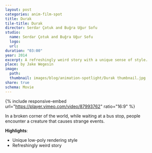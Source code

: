 ```yaml
---
layout: post
categories: anim-film-spot
title: Durak
tile-title: Durak
director: Serdar Çotuk and Buğra Uğur Sofu
studio: 
  name: Serdar Çotuk and Buğra Uğur Sofu
  logo: 
  url:  
duration: "03:00"
year: 2014
excerpt: A refreshingly weird story with a unique sense of style.
place: by Jake Wegesin
image:
  path:
  thumbnail: images/blog/animation-spotlight/Durak thumbnail.jpg
share: true
schema: Movie
---
```


{% include responsive-embed url="https://player.vimeo.com/video/87993762" ratio="16:9" %}

In a broken corner of the world, while waiting at a bus stop, people encounter a creature that causes strange events.

**Highlights**:
* Unique low-poly rendering style
* Refreshingly weird story
